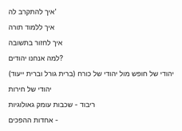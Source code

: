 איך להתקרב לה'

איך ללמוד תורה

איך לחזור בתשובה

למה אנחנו יהודים?

יהודי של חופש מול יהודי של כורח
(ברית גורל וברית ייעוד)

יהודי של חירות

ריבוד - שכבות עומק גאולוגיות

אחדות ההפכים - 

